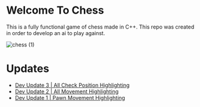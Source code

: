 # Welcome To Chess
This is a fully functional game of chess made in C++. 
This repo was created in order to develop an ai to play against.

![chess (1)](https://github.com/user-attachments/assets/f9365778-3aeb-4bc6-a3bc-dd093b9e8c62)

# Updates

- [Dev Update 3 | All Check Position Highlighting](https://youtu.be/nfQ-KtzEYcs)
- [Dev Update 2 | All Movement Highlighting](https://www.youtube.com/watch?v=bu_7qbDPJCI)
- [Dev Update 1 | Pawn Movement Highlighting](https://youtu.be/4nSsConUNIU?si=mjSMqX2aZBMM_NnA)
